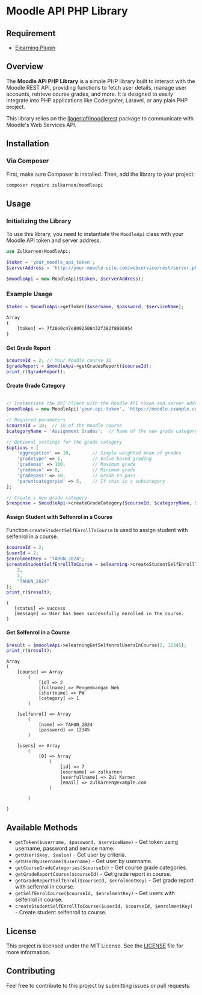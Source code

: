 # Moodle API PHP Library

## Requirement

- [Elearning Plugin](https://github.com/zulkarnen-force/Moodle-Plugin)

## Overview

The **Moodle API PHP Library** is a simple PHP library built to interact with the Moodle REST API, providing functions to fetch user details, manage user accounts, retrieve course grades, and more. It is designed to easily integrate into PHP applications like CodeIgniter, Laravel, or any plain PHP project.

This library relies on the [llagerlof/moodlerest](https://github.com/llagerlof/MoodleRest) package to communicate with Moodle's Web Services API.

## Installation

### Via Composer

First, make sure Composer is installed. Then, add the library to your project:

```bash
composer require zulkarnen/moodleapi
```

## Usage

### Initializing the Library

To use this library, you need to instantiate the `MoodleApi` class with your Moodle API token and server address.

```php
use Zulkarnen\MoodleApi;

$token = 'your_moodle_api_token';
$serverAddress = 'http://your-moodle-site.com/webservice/rest/server.php';

$moodleApi = new MoodleApi($token, $serverAddress);
```

### Example Usage

```php
$token = $moodleApi->getToken($username, $password, $serviceName);
```
```sh
Array
(
    [token] => 7f28e0c47e8092508432f382f8806954
)
```


#### Get Grade Report

```php
$courseId = 2; // Your Moodle course ID
$gradeReport = $moodleApi->getGradesReport($courseId);
print_r($gradeReport);
```

####  Create Grade Category

```php

// Instantiate the API client with the Moodle API token and server address.
$moodleApi = new MoodleApi('your-api-token', 'https://moodle.example.com');

// Required parameters
$courseId = 10;  // ID of the Moodle course
$categoryName = 'Assignment Grades';  // Name of the new grade category

// Optional settings for the grade category
$options = [
    'aggregation' => 10,        // Simple weighted mean of grades
    'gradetype' => 1,           // Value-based grading
    'grademax' => 100,          // Maximum grade
    'grademin' => 0,            // Minimum grade
    'gradepass' => 50,          // Grade to pass
    'parentcategoryid' => 5,    // If this is a subcategory
];

// Create a new grade category
$response = $moodleApi->createGradeCategory($courseId, $categoryName, $options);
```

####  Assign Student with Selfenrol in a Course

Function `createStudentSelfEnrollToCourse` is used to assign student with selfenrol in a course.

```php
$courseId = 2;
$userId = 2;
$enrolmentKey = "TAHUN_2024";
$createStudentSelfEnrollToCourse = $elearning->createStudentSelfEnrollToCourse(
    2,
    2,
    "TAHUN_2024"
);
print_r($result);
```

```
(
   [status] => success
   [message] => User has been successfully enrolled in the course.
)
```

####  Get Selfenrol in a Course

```php
$result = $moodleApi->elearningGetSelfenrolUsersInCourse(2, 12345);
print_r($result);
```

```
Array
(
    [course] => Array
        (
            [id] => 2
            [fullname] => Pengembangan Web
            [shortname] => PW
            [category] => 1
        )

    [selfenrol] => Array
        (
            [name] => TAHUN_2024
            [password] => 12345
        )

    [users] => Array
        (
            [0] => Array
                (
                    [id] => 7
                    [username] => zulkarnen
                    [userfullname] => Zul Karnen
                    [email] => zulkarnen@example.com
                )

        )

)
```

## Available Methods
- `getToken($username, $password, $serviceName)` - Get token using username, password and service name.
- `getUser($key, $value)` - Get user by criteria.
- `getUserByUsername($username)` - Get user by username.
- `getCourseGradeCategories($courseId)` - Get course grade categories.
- `getGradeReportCourse($courseId)` - Get grade report in course.
- `getGradeReportSelfEnrol($courseId, $enrolmentKey)` - Get grade report with selfenrol in course.
- `getSelfEnrolCourse($courseId, $enrolmentKey)` - Get users with selfenrol in course.
- `createStudentSelfEnrollToCourse($userId, $courseId, $enrolmentKey)` - Create student selfenroll to course.

## License

This project is licensed under the MIT License. See the [LICENSE](./LICENSE) file for more information.

## Contributing

Feel free to contribute to this project by submitting issues or pull requests.
